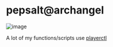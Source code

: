 # pepsalt@archangel
![image](https://user-images.githubusercontent.com/68469008/162438877-4fcabf13-3f15-4c49-8283-fb6814c1cafa.png)

A lot of my functions/scripts use [playerctl](https://github.com/altdesktop/playerctl)
